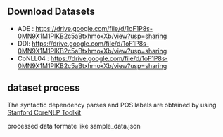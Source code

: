 


## Download Datasets 
- ADE : https://drive.google.com/file/d/1oF1P8s-0MN9X1M1PlKB2c5aBtxhmoxXb/view?usp=sharing 
- DDI: https://drive.google.com/file/d/1oF1P8s-0MN9X1M1PlKB2c5aBtxhmoxXb/view?usp=sharing  
- CoNLL04 : https://drive.google.com/file/d/1oF1P8s-0MN9X1M1PlKB2c5aBtxhmoxXb/view?usp=sharing  
 
## dataset process
 The syntactic dependency parses and POS labels are obtained by using [Stanford CoreNLP Toolkit ](https://stanfordnlp.github.io/CoreNLP/)

processed data formate like sample_data.json
